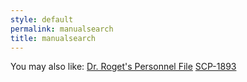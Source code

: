 ```yaml
---
style: default
permalink: manualsearch
title: manualsearch
---
```

You may also like:
[Dr. Roget's Personnel File](http://scp-wiki.net/dr-rogets-file)
[SCP-1893](http://scp-wiki.net/scp-1893)